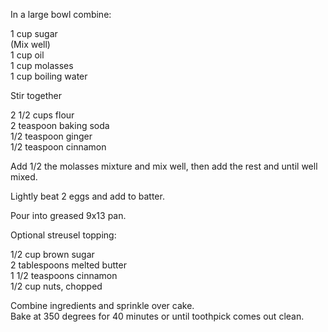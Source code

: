 ---
---

In a large bowl combine: 

1 cup sugar  
(Mix well)  
1 cup oil  
1 cup molasses  
1 cup boiling water  

Stir together

2 1/2 cups flour  
2 teaspoon baking soda   
1/2 teaspoon ginger  
1/2 teaspoon cinnamon  

Add 1/2 the molasses mixture and mix well, then add the rest and until well mixed. 

Lightly beat 2 eggs and add to batter. 

Pour into greased 9x13 pan. 

Optional streusel topping:  

1/2 cup brown sugar	 
2 tablespoons melted butter  
1 1/2 teaspoons cinnamon  
1/2 cup nuts, chopped  

Combine ingredients and sprinkle over cake.  
Bake at 350 degrees for 40 minutes or until toothpick comes out clean.